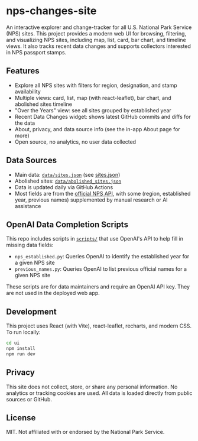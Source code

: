 
# nps-changes-site

An interactive explorer and change-tracker for all U.S. National Park Service (NPS) sites. This project provides a modern web UI for browsing, filtering, and visualizing NPS sites, including map, list, card, bar chart, and timeline views. It also tracks recent data changes and supports collectors interested in NPS passport stamps.

## Features

- Explore all NPS sites with filters for region, designation, and stamp availability
- Multiple views: card, list, map (with react-leaflet), bar chart, and abolished sites timeline
- "Over the Years" view: see all sites grouped by established year
- Recent Data Changes widget: shows latest GitHub commits and diffs for the data
- About, privacy, and data source info (see the in-app About page for more)
- Open source, no analytics, no user data collected

## Data Sources

- Main data: [`data/sites.json`](data/sites.json) (see [sites.json](https://github.com/carlknutson/nps-changes-site/blob/main/data/sites.json))
- Abolished sites: [`data/abolished_sites.json`](data/abolished_sites.json)
- Data is updated daily via GitHub Actions
- Most fields are from the [official NPS API](https://www.nps.gov/subjects/developer/api-documentation.htm), with some (region, established year, previous names) supplemented by manual research or AI assistance

## OpenAI Data Completion Scripts

This repo includes scripts in [`scripts/`](scripts/) that use OpenAI's API to help fill in missing data fields:

- `nps_established.py`: Queries OpenAI to identify the established year for a given NPS site
- `previous_names.py`: Queries OpenAI to list previous official names for a given NPS site

These scripts are for data maintainers and require an OpenAI API key. They are not used in the deployed web app.

## Development

This project uses React (with Vite), react-leaflet, recharts, and modern CSS. To run locally:

```sh
cd ui
npm install
npm run dev
```

## Privacy

This site does not collect, store, or share any personal information. No analytics or tracking cookies are used. All data is loaded directly from public sources or GitHub.

## License

MIT. Not affiliated with or endorsed by the National Park Service.
